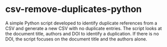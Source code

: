 # csv-remove-duplicates-python
A simple Python script developed to identify duplicate references from a CSV and generate a new CSV with no duplicate entries. The script looks at the document title, authors and DOI to identify a duplication. If there is no DOI, the script focuses on the document title and the authors alone.
